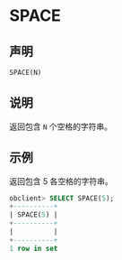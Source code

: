 # SPACE

## 声明

```sql
SPACE(N)
```

## 说明

返回包含 `N` 个空格的字符串。

## 示例

返回包含 5 各空格的字符串。

```sql
obclient> SELECT SPACE(5);
+----------+
| SPACE(5) |
+----------+
|          |
+----------+
1 row in set
```
